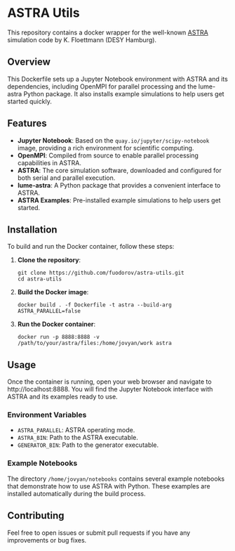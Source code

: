 # ASTRA Utils

This repository contains a docker wrapper for the well-known [ASTRA](https://www.desy.de/~mpyflo/) simulation code by K. Floettmann (DESY Hamburg).

## Overview

This Dockerfile sets up a Jupyter Notebook environment with ASTRA and its dependencies, including OpenMPI for parallel processing and the lume-astra Python package. It also installs example simulations to help users get started quickly.

## Features

- **Jupyter Notebook**: Based on the `quay.io/jupyter/scipy-notebook` image, providing a rich environment for scientific computing.
- **OpenMPI**: Compiled from source to enable parallel processing capabilities in ASTRA.
- **ASTRA**: The core simulation software, downloaded and configured for both serial and parallel execution.
- **lume-astra**: A Python package that provides a convenient interface to ASTRA.
- **ASTRA Examples**: Pre-installed example simulations to help users get started.

## Installation

To build and run the Docker container, follow these steps:

1. **Clone the repository**:
    ```shell
    git clone https://github.com/fuodorov/astra-utils.git
    cd astra-utils
    ```
    

2. **Build the Docker image**:
    ```shell
    docker build . -f Dockerfile -t astra --build-arg ASTRA_PARALLEL=false
    ```    

3. **Run the Docker container**:
    ```shell
    docker run -p 8888:8888 -v /path/to/your/astra/files:/home/jovyan/work astra
    ```    

## Usage

Once the container is running, open your web browser and navigate to http://localhost:8888. 
You will find the Jupyter Notebook interface with ASTRA and its examples ready to use.

### Environment Variables

- `ASTRA_PARALLEL`: ASTRA operating mode.
- `ASTRA_BIN`: Path to the ASTRA executable.
- `GENERATOR_BIN`: Path to the generator executable.

### Example Notebooks

The directory `/home/jovyan/notebooks` contains several example notebooks that demonstrate how to use ASTRA with Python. 
These examples are installed automatically during the build process.

## Contributing

Feel free to open issues or submit pull requests if you have any improvements or bug fixes.
